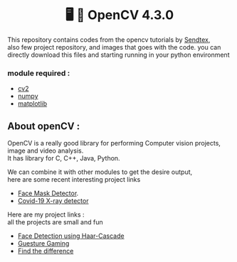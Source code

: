 <h1 align="center">🖥 👀 OpenCV 4.3.0  </h1>

This repository contains codes from the opencv tutorials by [Sendtex](https://pythonprogramming.net/loading-images-python-opencv-tutorial/),  
also few project repository, and images that goes with the code. you can directly download this files and starting running 
in your python environment

### module required :
* [cv2](https://opencv.org/) 
* [numpy](https://numpy.org/) 
* [matplotlib](https://matplotlib.org/)

## About openCV : 

OpenCV is a really good library for performing Computer vision projects, image and video analysis.  
It has library for C, C++, Java, Python.  

We can combine it with other modules to get the desire output,  
here are some recent interesting project links
* [Face Mask Detector](https://www.pyimagesearch.com/2020/05/04/covid-19-face-mask-detector-with-opencv-keras-tensorflow-and-deep-learning/). 
* [Covid-19 X-ray detector](https://www.pyimagesearch.com/2020/03/16/detecting-covid-19-in-x-ray-images-with-keras-tensorflow-and-deep-learning/)

Here are my project links :  
all the projects are small and fun

* [Face Detection using Haar-Cascade]("https://github.com/nikhil0360/Python/blob/master/opencv/face_detection.png")
* [Guesture Gaming]() 
* [Find the difference]()

